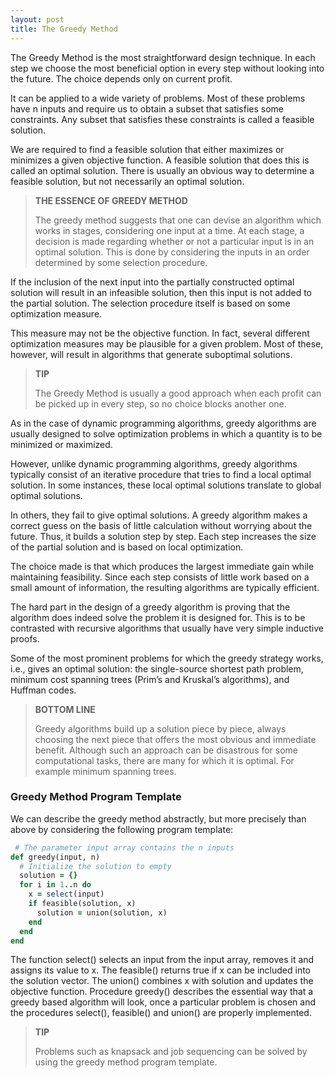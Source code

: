 ```yaml
---
layout: post
title: The Greedy Method
---
```


The Greedy Method is the most straightforward design technique. In each step we choose the most beneficial option in every step without looking into the future. The choice depends only on current profit.

It can be applied to a wide variety of problems. Most of these problems have n inputs and require us to obtain a subset that satisfies some constraints. Any subset that satisfies these constraints is called a feasible solution. 

We are required to find a feasible solution that either maximizes or minimizes a given objective function. A feasible solution that does this is called an optimal solution. There is usually an obvious way to determine a feasible solution, but not necessarily an optimal solution.

<blockquote class="note">
  <strong>THE ESSENCE OF GREEDY METHOD</strong> 
  <p>
    The greedy method suggests that one can devise an algorithm which works in stages, considering one input at a time. At each stage, a decision is made regarding whether or not a particular input is in an optimal solution. This is done by considering the inputs in an order determined by some selection procedure.
  </p>
</blockquote>

If the inclusion of the next input into the partially constructed optimal solution will result in an infeasible solution, then this input is not added to the partial solution. The selection procedure itself is based on some optimization measure. 

This measure may not be the objective function. In fact, several different optimization measures may be plausible for a given problem. Most of these, however, will result in algorithms that generate suboptimal solutions.

<blockquote class="note">
  <strong>TIP</strong> 
  <p>
    The Greedy Method is usually a good approach when each profit can be picked up in every step, so no choice blocks another one.
  </p>
</blockquote>

As in the case of dynamic programming algorithms, greedy algorithms are usually designed to solve optimization problems in which a quantity is to be minimized or maximized. 

However, unlike dynamic programming algorithms, greedy algorithms typically consist of an iterative procedure that tries to find a local optimal solution. In some instances, these local optimal solutions translate to global optimal solutions. 

In others, they fail to give optimal solutions. A greedy algorithm makes a correct guess on the basis of little calculation without worrying about the future. Thus, it builds a solution step by step. Each step increases the size of the partial solution and is based on local optimization. 

The choice made is that which produces the largest immediate gain while maintaining feasibility. Since each step consists of little work based on a small amount of information, the resulting algorithms are typically efficient. 

The hard part in the design of a greedy algorithm is proving that the algorithm does indeed solve the problem it is designed for. This is to be contrasted with recursive algorithms that usually have very simple inductive proofs.

Some of the most prominent problems for which the greedy strategy works, i.e., gives an optimal solution: the single-source shortest path problem, minimum cost spanning trees (Prim’s and Kruskal’s algorithms), and Huffman codes.

<blockquote class="note">
  <strong>BOTTOM LINE</strong> 
  <p>
    Greedy algorithms build up a solution piece by piece, always choosing the next piece that offers the most obvious and immediate benefit. Although such an approach can be disastrous for some computational tasks, there are many for which it is optimal. For example minimum spanning trees.
  </p>
</blockquote>

### Greedy Method Program Template

We can describe the greedy method abstractly, but more precisely than above by considering the following program template:

```ruby
 # The parameter input array contains the n inputs
def greedy(input, n)
  # Initialize the solution to empty
  solution = {}
  for i in 1..n do
    x = select(input)
    if feasible(solution, x)
      solution = union(solution, x)
    end
  end
end
```

The function select() selects an input from the input array, removes it and assigns its value to x. The feasible() returns true if x can be included into the solution vector. The union() combines x with solution and updates the objective function. Procedure greedy() describes the essential way that a greedy based algorithm will look, once a particular problem is chosen and the procedures select(), feasible() and union() are properly implemented.

<blockquote class="note">
  <strong>TIP</strong> 
  <p>
    Problems such as knapsack and job sequencing can be solved by using the greedy method program template.
  </p>
</blockquote>
